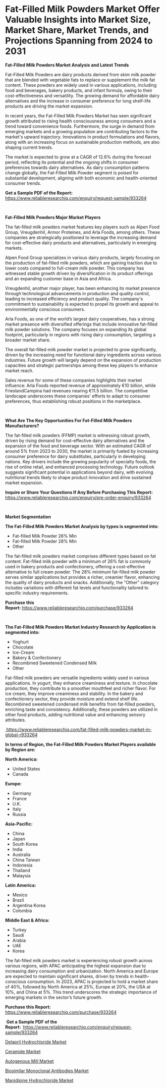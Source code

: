 <p><h1>Fat-Filled Milk Powders Market Offer Valuable Insights into Market Size, Market Share, Market Trends, and Projections Spanning from 2024 to 2031</h1></p><p><strong>Fat-Filled Milk Powders Market Analysis and Latest Trends</strong></p>
<p><p>Fat-Filled Milk Powders are dairy products derived from skim milk powder that are blended with vegetable fats to replace or supplement the milk fat content. These powders are widely used in various applications, including food and beverages, bakery products, and infant formula, owing to their cost-effectiveness and versatility. The growing demand for affordable dairy alternatives and the increase in consumer preference for long shelf-life products are driving the market expansion.</p><p>In recent years, the Fat-Filled Milk Powders Market has seen significant growth attributed to rising health consciousness among consumers and a trend toward convenience foods. Furthermore, the surge in demand from emerging markets and a growing population are contributing factors to the market's upward trajectory. Innovations in product formulations and flavors, along with an increasing focus on sustainable production methods, are also shaping current trends. </p><p>The market is expected to grow at a CAGR of 12.6% during the forecast period, reflecting its potential and the ongoing shifts in consumer preferences towards dairy alternatives. As dairy consumption patterns change globally, the Fat-Filled Milk Powder segment is poised for substantial development, aligning with both economic and health-oriented consumer trends.</p></p>
<p><strong>Get a Sample PDF of the Report:&nbsp;</strong> <a href="https://www.reliableresearchiq.com/enquiry/request-sample/933264?utm_campaign=101&utm_medium=2&utm_source=Github&utm_content=ia&utm_term=03122024&utm_id=fat-filled-milk-powders">https://www.reliableresearchiq.com/enquiry/request-sample/933264</a></p>
<p>&nbsp;</p>
<p><strong>Fat-Filled Milk Powders Major Market Players</strong></p>
<p><p>The fat-filled milk powders market features key players such as Alpen Food Group, Vreugdenhil, Armor Proteines, and Arla Foods, among others. These companies are strategically positioned to leverage the increasing demand for cost-effective dairy products and alternatives, particularly in emerging markets.</p><p>Alpen Food Group specializes in various dairy products, largely focusing on the production of fat-filled milk powders, which are gaining traction due to lower costs compared to full-cream milk powder. This company has witnessed stable growth driven by diversification in its product offerings and an expanding customer base in Asia and Africa.</p><p>Vreugdenhil, another major player, has been enhancing its market presence through technological advancements in production and quality control, leading to increased efficiency and product quality. The company's commitment to sustainability is expected to propel its growth and appeal to environmentally conscious consumers.</p><p>Arla Foods, as one of the world’s largest dairy cooperatives, has a strong market presence with diversified offerings that include innovative fat-filled milk powder solutions. The company focuses on expanding its global footprint, particularly in regions with rising dairy consumption, targeting a broader market share.</p><p>The overall fat-filled milk powder market is projected to grow significantly, driven by the increasing need for functional dairy ingredients across various industries. Future growth will largely depend on the expansion of production capacities and strategic partnerships among these key players to enhance market reach.</p><p>Sales revenue for some of these companies highlights their market influence: Arla Foods reported revenue of approximately €10 billion, while FrieslandCampina had revenues nearing €11.5 billion. The competitive landscape underscores these companies' efforts to adapt to consumer preferences, thus establishing robust positions in the marketplace.</p></p>
<p>&nbsp;</p>
<p><strong>What Are The Key Opportunities For Fat-Filled Milk Powders Manufacturers?</strong></p>
<p><p>The fat-filled milk powders (FFMP) market is witnessing robust growth, driven by rising demand for cost-effective dairy alternatives and the expansion of the food and beverage sector. With an estimated CAGR of around 5% from 2023 to 2030, the market is primarily fueled by increasing consumer preference for dairy substitutes, particularly in developing nations. Key drivers include the growing popularity of specialty foods, the rise of online retail, and enhanced processing technology. Future outlook suggests significant potential in applications beyond dairy, with evolving nutritional trends likely to shape product innovation and drive sustained market expansion.</p></p>
<p><strong>Inquire or Share Your Questions If Any Before Purchasing This Report:</strong> <a href="https://www.reliableresearchiq.com/enquiry/pre-order-enquiry/933264?utm_campaign=101&utm_medium=2&utm_source=Github&utm_content=ia&utm_term=03122024&utm_id=fat-filled-milk-powders">https://www.reliableresearchiq.com/enquiry/pre-order-enquiry/933264</a></p>
<p>&nbsp;</p>
<p><strong>Market Segmentation</strong></p>
<p><strong>The Fat-Filled Milk Powders Market Analysis by types is segmented into:</strong></p>
<p><ul><li>Fat-filled Milk Powder 26% Min</li><li>Fat-filled Milk Powder 28% Min</li><li>Other</li></ul></p>
<p><p>The fat-filled milk powders market comprises different types based on fat content. Fat-filled milk powder with a minimum of 26% fat is commonly used in bakery products and confectionery, offering a cost-effective alternative to full cream powder. The 28% minimum fat-filled milk powder serves similar applications but provides a richer, creamier flavor, enhancing the quality of dairy products and snacks. Additionally, the "Other" category includes variations with different fat levels and functionality tailored to specific industry requirements.</p></p>
<p><strong>Purchase this Report:&nbsp;</strong><a href="https://www.reliableresearchiq.com/purchase/933264?utm_campaign=101&utm_medium=2&utm_source=Github&utm_content=ia&utm_term=03122024&utm_id=fat-filled-milk-powders">https://www.reliableresearchiq.com/purchase/933264</a></p>
<p>&nbsp;</p>
<p><strong>The Fat-Filled Milk Powders Market Industry Research by Application is segmented into:</strong></p>
<p><ul><li>Yoghurt</li><li>Chocolate</li><li>Ice-Cream</li><li>Bakery & Confectionery</li><li>Recombined Sweetened Condensed Milk</li><li>Other</li></ul></p>
<p><p>Fat-filled milk powders are versatile ingredients widely used in various applications. In yogurt, they enhance creaminess and texture. In chocolate production, they contribute to a smoother mouthfeel and richer flavor. For ice cream, they improve creaminess and stability. In the bakery and confectionery sector, they provide moisture and extend shelf life. Recombined sweetened condensed milk benefits from fat-filled powders, enriching taste and consistency. Additionally, these powders are utilized in other food products, adding nutritional value and enhancing sensory attributes.</p></p>
<p><a href="https://www.reliableresearchiq.com/fat-filled-milk-powders-market-in-global-r933264?utm_campaign=101&utm_medium=2&utm_source=Github&utm_content=ia&utm_term=03122024&utm_id=fat-filled-milk-powders">&nbsp;https://www.reliableresearchiq.com/fat-filled-milk-powders-market-in-global-r933264</a></p>
<p><strong>In terms of Region, the Fat-Filled Milk Powders Market Players available by Region are:</strong></p>
<p>
    <p> <strong> North America: </strong>
        <ul>
            <li>United States</li>
            <li>Canada</li>
        </ul>
        </p> 
    <p> <strong> Europe: </strong>
        <ul>
            <li>Germany</li>
            <li>France</li>
            <li>U.K.</li>
            <li>Italy</li>
            <li>Russia</li>
        </ul>
        </p> 
    <p> <strong> Asia-Pacific: </strong>
        <ul>
            <li>China</li>
            <li>Japan</li>
            <li>South Korea</li>
            <li>India</li>
            <li>Australia</li>
            <li>China Taiwan</li>
            <li>Indonesia</li>
            <li>Thailand</li>
            <li>Malaysia</li>
        </ul>
        </p> 
    <p> <strong> Latin America: </strong>
        <ul>
            <li>Mexico</li>
            <li>Brazil</li>
            <li>Argentina Korea</li>
            <li>Colombia</li>
        </ul>
        </p> 
    <p> <strong> Middle East & Africa: </strong>
        <ul>
            <li>Turkey</li>
            <li>Saudi</li>
            <li>Arabia</li>
            <li>UAE</li>
            <li>Korea</li>
        </ul>
    </p>
    </p>
<p><p>The fat-filled milk powders market is experiencing robust growth across various regions, with APAC anticipating the highest expansion due to increasing dairy consumption and urbanization. North America and Europe are expected to maintain significant shares, driven by trends in health-conscious consumption. In 2023, APAC is projected to hold a market share of 40%, followed by North America at 25%, Europe at 20%, the USA at 10%, and China at 5%. This trend underscores the strategic importance of emerging markets in the sector’s future growth.</p></p>
<p><strong>Purchase this Report: </strong><a href="https://www.reliableresearchiq.com/purchase/933264?utm_campaign=101&utm_medium=2&utm_source=Github&utm_content=ia&utm_term=03122024&utm_id=fat-filled-milk-powders">https://www.reliableresearchiq.com/purchase/933264</a></p>
<p>&nbsp;<strong>Get a Sample PDF of the Report:&nbsp;&nbsp;</strong><a href="https://www.reliableresearchiq.com/enquiry/request-sample/933264?utm_campaign=101&utm_medium=2&utm_source=Github&utm_content=ia&utm_term=03122024&utm_id=fat-filled-milk-powders">https://www.reliableresearchiq.com/enquiry/request-sample/933264</a></p>
<p><strong></strong></p>
<p><p><a href="https://issuu.com/reportprime-2/docs/delapril-hydrochloride-market-size-2030.pptx?utm_campaign=101&utm_medium=2&utm_source=Github&utm_content=ia&utm_term=03122024&utm_id=fat-filled-milk-powders">Delapril Hydrochloride Market</a></p><p><a href="https://www.linkedin.com/pulse/comprehensive-analysis-ceramide-market-size-share-revenue-ofmjf?utm_campaign=101&utm_medium=2&utm_source=Github&utm_content=ia&utm_term=03122024&utm_id=fat-filled-milk-powders">Ceramide Market</a></p><p><a href="https://www.linkedin.com/pulse/latest-developments-autogenous-mill-industry-market-size-growing-j5x0f?utm_campaign=101&utm_medium=2&utm_source=Github&utm_content=ia&utm_term=03122024&utm_id=fat-filled-milk-powders">Autogenous Mill Market</a></p><p><a href="https://www.linkedin.com/pulse/amacro-overview-forecast-cagr-55-biosimilar-monoclonal-antibodies-rn01f?utm_campaign=101&utm_medium=2&utm_source=Github&utm_content=ia&utm_term=03122024&utm_id=fat-filled-milk-powders">Biosimilar Monoclonal Antibodies Market</a></p><p><a href="https://issuu.com/reportprime-2/docs/manidipine-hydrochloride-market-size-2030.pptx?utm_campaign=101&utm_medium=2&utm_source=Github&utm_content=ia&utm_term=03122024&utm_id=fat-filled-milk-powders">Manidipine Hydrochloride Market</a></p></p>